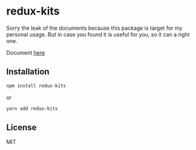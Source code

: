 # redux-kits

Sorry the leak of the documents because this package is target for my personal usage. But in case you found it is useful for you, so it can a right one.

Document [here](https://karona-tourn.github.io/redux-kits)

## Installation

```sh
npm install redux-kits
```

or

```sh
yarn add redux-kits
```

## License

MIT
